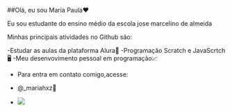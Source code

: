 ##Olá, eu sou Maria Paula❤️

Eu sou estudante do ensino médio da escola jose marcelino de almeida

Minhas principais atividades no Github são:

-Estudar as aulas da plataforma Alura📝
-Programação Scratch e JavaScrtch🖥️
-Meu desenvovimento pessoal em programação📈

- Para entra em contato comigo,acesse:

- @_mariahxz📸

- ![](https://encrypted-tbn0.gstatic.com/images?q=tbn:ANd9GcTDZjkdFLzgbLAZyNiWiRDFvUzlqHn6EdMBsQ&s)
  
